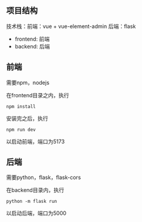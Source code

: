 ## 项目结构

技术栈：前端：vue + vue-element-admin 后端：flask

- frontend: 前端 
- backend: 后端

## 前端

需要npm，nodejs

在frontend目录之内，执行

```npm install```

安装完之后，执行

```npm run dev```

以启动前端，端口为5173

## 后端

需要python，flask，flask-cors

在backend目录内，执行

```python -m flask run```

以启动后端，端口为5000
